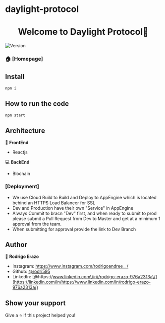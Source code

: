 # daylight-protocol

<h1 align="center">Welcome to Daylight Protocol👋</h1>
<p>
  <img alt="Version" src="https://img.shields.io/badge/version-0.0.2-blue.svg?cacheSeconds=2592000" />
</p>

>   </a>

### 🏠 [Homepage]

## Install

```sh
npm i
```

## How to run the code

```sh
npm start
```

## Architecture

🎥 **FrontEnd**

- Reactjs

💻 **BackEnd**

- Blochain

### [Deployment]

- We use Cloud Build to Build and Deploy to AppEngine which is located behind an HTTPS Load Balancer for SSL
- Dev and Production have their own "Service" in AppEngine
- Always Commit to bracn "Dev" first, and when ready to submit to prod please submit a Pull Request from Dev to Master and get at a minimum 1 approval from the team.
- When submitting for approval provide the link to Dev Branch

## Author

👤 **Rodrigo Erazo**

- Instagram: https://www.instagram.com/rodrigoandree__/
- Github: [@rodri595](https://github.com/rodri595)
- LinkedIn: [@https:\/\/www.linkedin.com\/in\/rodrigo-erazo-976a2313a\/](https://linkedin.com/in/https://www.linkedin.com/in/rodrigo-erazo-976a2313a/)

## Show your support

Give a ⭐️ if this project helped you!
